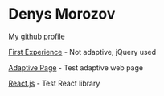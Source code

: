 # Denys Morozov

[My github profile](https://github.com/beniciodenys)

[First Experience](https://beniciodenys.github.io/coolinar-jquery/ "not adaptive, jQuery used") - Not adaptive, jQuery used

[Adaptive Page](https://beniciodenys.github.io/first-adaptive/ "test adaptive web page") - Test adaptive web page

[React.js](https://beniciodenys.github.io/coolinar-react/ "test React library") - Test React library
